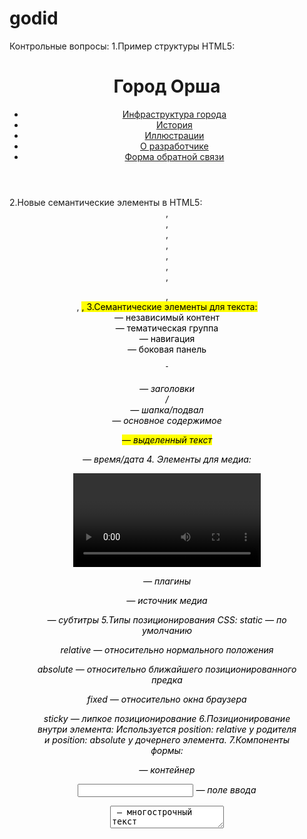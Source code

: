 # godid
Контрольные вопросы:
1.Пример структуры HTML5:
<html>
 <head>
    <meta charset="utf-8">
<title>Орша - исторический город</title>
<link rel="stylesheet" href="OrshaStyle.css">
</head>
 <body>
    <header>
        <h1>Город Орша</h1>
        <nav>
            <ul>
                <li><a href="Inf.html">Инфраструктура города</a></li>
                <li><a href="History.html">История</a></li>
                <li><a href="Img.html">Иллюстрации</a></li>
                <li><a href="Dev.html">О разработчике</a></li>
                <li><a href="Form.html">Форма обратной связи</a></li>
            </ul>
        </nav>
    </header>
</body>
</html>
2.Новые семантические элементы в HTML5:
<header>, <footer>, <nav>, <main>, <article>, <section>, <aside>, <figure>, <figcaption>, <mark>, <time>
3.Семантические элементы для текста:
<article> — независимый контент

<section> — тематическая группа

<nav> — навигация

<aside> — боковая панель

<h1>-<h6> — заголовки

<header>/<footer> — шапка/подвал

<main> — основное содержимое

<mark> — выделенный текст

<time> — время/дата
4. Элементы для медиа:
<audio> — аудио

<video> — видео

<embed> — плагины

<source> — источник медиа

<track> — субтитры
5.Типы позиционирования CSS:
static — по умолчанию

relative — относительно нормального положения

absolute — относительно ближайшего позиционированного предка

fixed — относительно окна браузера

sticky — липкое позиционирование
6.Позиционирование внутри элемента:
Используется position: relative у родителя и position: absolute у дочернего элемента.
7.Компоненты формы:
<form> — контейнер

<input> — поле ввода

<textarea> — многострочный текст

<select> — выпадающий список

<button> — кнопка

<label> — метка

<fieldset> — группа полей

<legend> — заголовок группы
8.Глобальные атрибуты:
class, id, style, title, lang, data-*, hidden, tabindex, contenteditable, draggable